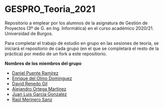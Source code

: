 # GESPRO_Teoria_2021
Repositorio a emplear por los alumnos de la asignatura de Gestión de Proyectos (3º de G. en Ing. Informática) en el curso académico 2020/21. Universidad de Burgos.

Para completar el trabajo de estudio en grupo en las sesiones de teoría, se iniciará el repositorio de cada grupo (en el que se completará el resto de la práctica) por medio de un fork a este repositiorio.

**Nombres de los miembros del grupo**
- [Daniel Puente Ramírez](https://github.com/dpr1005)
- [Enrique del Olmo Dominguez](https://github.com/eod1001)
- [David Renedo Gil](https://github.com/drg1006)
- [Alejandro Ortega Martínez](https://github.com/aom1008)
- [Juan Luis Garcia Gonzalez](https://github.com/jgg1009)
- [Raúl Merinero Sanz](https://github.com/rms1005)
